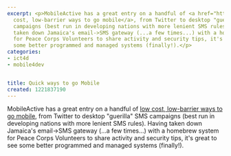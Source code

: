 ```yaml
---
excerpt: <p>MobileActive has a great entry on a handful of <a href="http://mobileactive.org/low-cost-low-barriers">low
  cost, low-barrier ways to go mobile</a>, from Twitter to desktop "guerilla" SMS
  campaigns (best run in developing nations with more lenient SMS rules).  Having
  taken down Jamaica's email->SMS gateway (...a few times...) with a homebrew system
  for Peace Corps Volunteers to share activity and security tips, it's great to see
  some better programmed and managed systems (finally!).</p>
categories:
- ict4d
- mobile4dev


title: Quick ways to go Mobile
created: 1221837190
---
```

<p>MobileActive has a great entry on a handful of <a href="http://mobileactive.org/low-cost-low-barriers">low cost, low-barrier ways to go mobile</a>, from Twitter to desktop "guerilla" SMS campaigns (best run in developing nations with more lenient SMS rules).  Having taken down Jamaica's email->SMS gateway (...a few times...) with a homebrew system for Peace Corps Volunteers to share activity and security tips, it's great to see some better programmed and managed systems (finally!).</p>
